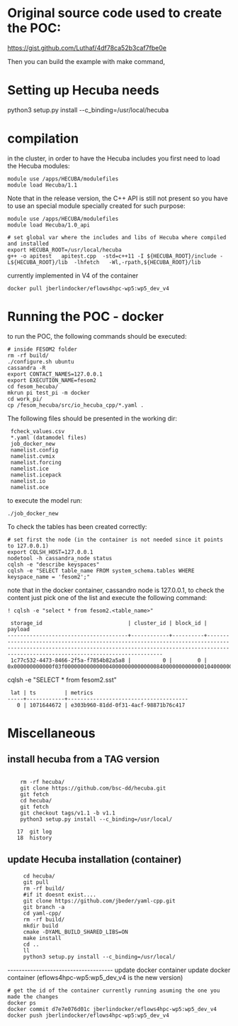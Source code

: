 # Original source code used to create the POC:

https://gist.github.com/Luthaf/4df78ca52b3caf7fbe0e

Then you can build the example with make command,

# Setting up Hecuba needs 
python3 setup.py install --c_binding=/usr/local/hecuba

# compilation

in the cluster, in order to have the Hecuba includes you first need to 
load the Hecuba modules:

```
module use /apps/HECUBA/modulefiles
module load Hecuba/1.1
```
Note that in the release version, the C++ API is still not present so you 
have to use an special module specially created for such purpose:
```
module use /apps/HECUBA/modulefiles
module load Hecuba/1.0_api
```
```
# set global var where the includes and libs of Hecuba where compiled and installed
export HECUBA_ROOT=/usr/local/hecuba
g++ -o apitest   apitest.cpp  -std=c++11 -I ${HECUBA_ROOT}/include -L${HECUBA_ROOT}/lib  -lhfetch   -Wl,-rpath,${HECUBA_ROOT}/lib
```

currently implemented in V4 of the container

```
docker pull jberlindocker/eflows4hpc-wp5:wp5_dev_v4
```

# Running the POC - docker
to run the POC, the following commands should be executed:

```
# inside FESOM2 folder
rm -rf build/
./configure.sh ubuntu
cassandra -R
export CONTACT_NAMES=127.0.0.1
export EXECUTION_NAME=fesom2
cd fesom_hecuba/
mkrun pi test_pi -m docker
cd work_pi/
cp /fesom_hecuba/src/io_hecuba_cpp/*.yaml .
```
The following files should be presented in the working dir:

```
 fcheck_values.csv
 *.yaml (datamodel files)
 job_docker_new
 namelist.config
 namelist.cvmix
 namelist.forcing
 namelist.ice
 namelist.icepack
 namelist.io
 namelist.oce
```

to execute the model run:
```
./job_docker_new
```

To check the tables has been created correctly:

```
# set first the node (in the container is not needed since it points to 127.0.0.1)
export CQLSH_HOST=127.0.0.1
nodetool -h cassandra_node status
cqlsh -e "describe keyspaces"
cqlsh -e "SELECT table_name FROM system_schema.tables WHERE keyspace_name = 'fesom2';"
```
note that in the docker container, cassandro node is 127.0.0.1, to check the content just pick one of the list and execute the following command:

```
! cqlsh -e "select * from fesom2.<table_name>"

 storage_id                           | cluster_id | block_id | payload
--------------------------------------+------------+----------+----------------------------------------------------------------------------------------------------------------------------------------------------------------------------------------------------
 1c77c532-4473-8466-2f5a-f7854b82a5a8 |          0 |        0 | 0x000000000000f03f000000000000004000000000000008400000000000001040000000000000144000000000000018400000000000001c4000000000000020400000000000002240000000000000244000000000000026400000000000002840
```

cqlsh -e "SELECT * from fesom2.sst"
```
 lat | ts         | metrics
-----+------------+--------------------------------------
   0 | 1071644672 | e303b960-81dd-0f31-4acf-98871b76c417
```

# Miscellaneous

## install hecuba from a TAG version
``` 
   
    rm -rf hecuba/
    git clone https://github.com/bsc-dd/hecuba.git
    git fetch
    cd hecuba/
    git fetch
    git checkout tags/v1.1 -b v1.1 
    python3 setup.py install --c_binding=/usr/local/
     
   17  git log
   18  history
``` 

## update Hecuba installation (container)
```  
     cd hecuba/
     git pull
     rm -rf build/
     #if it doesnt exist....
     git clone https://github.com/jbeder/yaml-cpp.git
     git branch -a
     cd yaml-cpp/
     rm -rf build/
     mkdir build
     cmake -DYAML_BUILD_SHARED_LIBS=ON
     make install
     cd ..
     ll
     python3 setup.py install --c_binding=/usr/local/
```

------------------------------------- update docker container
update docker container (eflows4hpc-wp5:wp5_dev_v4 is the new version)
```
# get the id of the container currently running asuming the one you made the changes
docker ps
docker commit d7e7e076d01c jberlindocker/eflows4hpc-wp5:wp5_dev_v4
docker push jberlindocker/eflows4hpc-wp5:wp5_dev_v4
```

